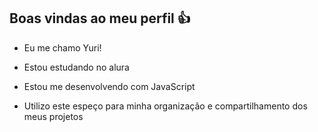 ## Boas vindas ao meu perfil 👍
- Eu me chamo Yuri!

- Estou estudando no alura

- Estou me desenvolvendo com JavaScript

- Utilizo este espeço para minha organização e compartilhamento dos meus projetos
<!--
**YuriAraujoF/YuriAraujoF** is a ✨ _special_ ✨ repository because its `README.md` (this file) appears on your GitHub profile.

Here are some ideas to get you started:

- 🔭 I’m currently working on ...
- 🌱 I’m currently learning ...
- 👯 I’m looking to collaborate on ...
- 🤔 I’m looking for help with ...
- 💬 Ask me about ...
- 📫 How to reach me: ...
- 😄 Pronouns: ...
- ⚡ Fun fact: ...
-->
